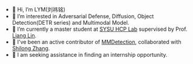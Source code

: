 - 👋 Hi, I’m LYM(刘祎铭)
- 🔭 I’m interested in Adversarial Defense, Diffusion, Object Detection(DETR series) and Multimodal Model.
- 🌱 I’m currently a master student at [SYSU HCP Lab](https://www.sysu-hcp.net/) supervised by Prof. [Liang Lin](https://www.sysu-hcp.net/faculty/lianglin.html).
- 💞️ I've been an active contributor of [MMDetection](https://github.com/open-mmlab/mmdetection/tree/refactor-detr), collaborated with [Shilong Zhang](https://jshilong.github.io/).
- 🤔 I am seeking assistance in finding an internship opportunity.
